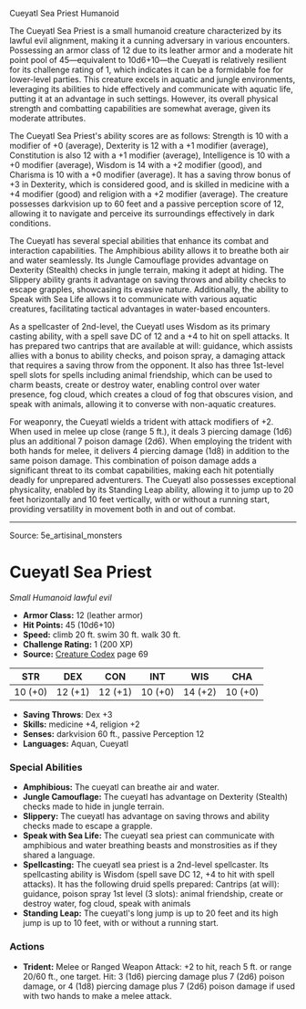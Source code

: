 <MonsterName/>Cueyatl Sea Priest</MonsterName>
<CreatureType/>Humanoid</CreatureType>

<summary>The Cueyatl Sea Priest is a small humanoid creature characterized by its lawful evil alignment, making it a cunning adversary in various encounters. Possessing an armor class of 12 due to its leather armor and a moderate hit point pool of 45—equivalent to 10d6+10—the Cueyatl is relatively resilient for its challenge rating of 1, which indicates it can be a formidable foe for lower-level parties. This creature excels in aquatic and jungle environments, leveraging its abilities to hide effectively and communicate with aquatic life, putting it at an advantage in such settings. However, its overall physical strength and combatting capabilities are somewhat average, given its moderate attributes.</summary>

<detail>

The Cueyatl Sea Priest's ability scores are as follows: Strength is 10 with a modifier of +0 (average), Dexterity is 12 with a +1 modifier (average), Constitution is also 12 with a +1 modifier (average), Intelligence is 10 with a +0 modifier (average), Wisdom is 14 with a +2 modifier (good), and Charisma is 10 with a +0 modifier (average). It has a saving throw bonus of +3 in Dexterity, which is considered good, and is skilled in medicine with a +4 modifier (good) and religion with a +2 modifier (average). The creature possesses darkvision up to 60 feet and a passive perception score of 12, allowing it to navigate and perceive its surroundings effectively in dark conditions.

The Cueyatl has several special abilities that enhance its combat and interaction capabilities. The Amphibious ability allows it to breathe both air and water seamlessly. Its Jungle Camouflage provides advantage on Dexterity (Stealth) checks in jungle terrain, making it adept at hiding. The Slippery ability grants it advantage on saving throws and ability checks to escape grapples, showcasing its evasive nature. Additionally, the ability to Speak with Sea Life allows it to communicate with various aquatic creatures, facilitating tactical advantages in water-based encounters. 

As a spellcaster of 2nd-level, the Cueyatl uses Wisdom as its primary casting ability, with a spell save DC of 12 and a +4 to hit on spell attacks. It has prepared two cantrips that are available at will: guidance, which assists allies with a bonus to ability checks, and poison spray, a damaging attack that requires a saving throw from the opponent. It also has three 1st-level spell slots for spells including animal friendship, which can be used to charm beasts, create or destroy water, enabling control over water presence, fog cloud, which creates a cloud of fog that obscures vision, and speak with animals, allowing it to converse with non-aquatic creatures.

For weaponry, the Cueyatl wields a trident with attack modifiers of +2. When used in melee up close (range 5 ft.), it deals 3 piercing damage (1d6) plus an additional 7 poison damage (2d6). When employing the trident with both hands for melee, it delivers 4 piercing damage (1d8) in addition to the same poison damage. This combination of poison damage adds a significant threat to its combat capabilities, making each hit potentially deadly for unprepared adventurers. The Cueyatl also possesses exceptional physicality, enabled by its Standing Leap ability, allowing it to jump up to 20 feet horizontally and 10 feet vertically, with or without a running start, providing versatility in movement both in and out of combat.</detail>



---

Source: 5e_artisinal_monsters

# Cueyatl Sea Priest

*Small* *Humanoid* *lawful evil*

- **Armor Class:** 12 (leather armor)
- **Hit Points:** 45 (10d6+10)
- **Speed:** climb 20 ft. swim 30 ft. walk 30 ft.
- **Challenge Rating:** 1 (200 XP)
- **Source:** [Creature Codex](https://koboldpress.com/kpstore/product/creature-codex-for-5th-edition-dnd) page 69

| STR | DEX | CON | INT | WIS | CHA |
| --- | --- | --- | --- | --- | --- |
| 10 (+0) | 12 (+1) | 12 (+1) | 10 (+0) | 14 (+2) | 10 (+0) |

- **Saving Throws**: Dex +3
- **Skills:** medicine +4, religion +2
- **Senses:** darkvision 60 ft., passive Perception 12
- **Languages:** Aquan, Cueyatl

### Special Abilities

- **Amphibious:** The cueyatl can breathe air and water.
- **Jungle Camouflage:** The cueyatl has advantage on Dexterity (Stealth) checks made to hide in jungle terrain.
- **Slippery:** The cueyatl has advantage on saving throws and ability checks made to escape a grapple.
- **Speak with Sea Life:** The cueyatl sea priest can communicate with amphibious and water breathing beasts and monstrosities as if they shared a language.
- **Spellcasting:** The cueyatl sea priest is a 2nd-level spellcaster. Its spellcasting ability is Wisdom (spell save DC 12, +4 to hit with spell attacks). It has the following druid spells prepared: 
Cantrips (at will): guidance, poison spray
1st level (3 slots): animal friendship, create or destroy water, fog cloud, speak with animals
- **Standing Leap:** The cueyatl's long jump is up to 20 feet and its high jump is up to 10 feet, with or without a running start.

### Actions

- **Trident:** Melee or Ranged Weapon Attack: +2 to hit, reach 5 ft. or range 20/60 ft., one target. Hit: 3 (1d6) piercing damage plus 7 (2d6) poison damage, or 4 (1d8) piercing damage plus 7 (2d6) poison damage if used with two hands to make a melee attack.




